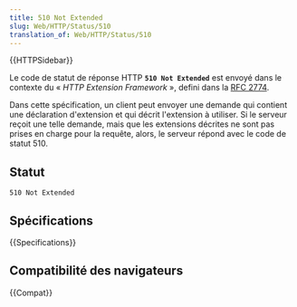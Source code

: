 ```yaml
---
title: 510 Not Extended
slug: Web/HTTP/Status/510
translation_of: Web/HTTP/Status/510
---
```


{{HTTPSidebar}}

Le code de statut de réponse HTTP **`510 Not Extended`** est envoyé dans le contexte du «&nbsp;<i lang="en">HTTP Extension Framework</i>&nbsp;», defini dans la [RFC 2774](https://tools.ietf.org/html/rfc2774).

Dans cette spécification, un client peut envoyer une demande qui contient une déclaration d'extension et qui décrit l'extension à utiliser. Si le serveur reçoit une telle demande, mais que les extensions décrites ne sont pas prises en charge pour la requête, alors, le serveur répond avec le code de statut 510.

## Statut

```
510 Not Extended
```

## Spécifications

{{Specifications}}

## Compatibilité des navigateurs

{{Compat}}

